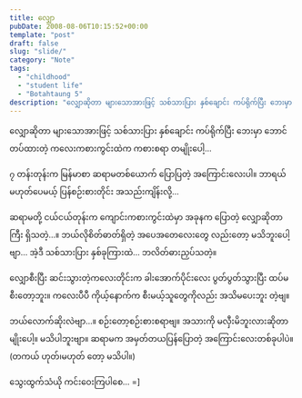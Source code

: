 ```yaml
---
title: လျှော
pubDate: 2008-08-06T10:15:52+00:00
template: "post"
draft: false
slug: "slide/"
category: "Note"
tags:
  - "childhood"
  - "student life"
  - "Botahtaung 5"
description: "လျှောဆိုတာ များသောအားဖြင့် သစ်သားပြား နှစ်ချောင်း ကပ်ရိုက်ပြီး ဘေးမှာ ဘောင်တပ်ထားတဲ့ ကလေးကစားကွင်းထဲက ကစားစရာ တမျိုးပေါ့…"
---
```


လျှောဆိုတာ များသောအားဖြင့် သစ်သားပြား နှစ်ချောင်း ကပ်ရိုက်ပြီး ဘေးမှာ ဘောင်တပ်ထားတဲ့ ကလေးကစားကွင်းထဲက ကစားစရာ တမျိုးပေါ့…

၇ တန်းတုန်းက မြန်မာစာ ဆရာမတစ်ယောက် ပြောပြတဲ့ အကြောင်းလေးပါ။ ဘာရယ် မဟုတ်ပေမယ့် ပြန်စဉ်းစားတိုင်း အသည်းကျိန်းလို့…

ဆရာမတို့ ငယ်ငယ်တုန်းက ကျောင်းကစားကွင်းထဲမှာ အခုနက ပြောတဲ့ လျှောဆိုတာကြီး ရှိသတဲ့…။ ဘယ်လိုစိတ်ဓာတ်ရှိတဲ့ အပေအတေလေးတွေ လည်းတော့ မသိဘူးပေါ့ဗျာ… အဲ့ဒီ သစ်သားပြား နှစ်ခုကြားထဲ… ဘလိတ်ဓားညှပ်သတဲ့။

လျှောစီးပြီး ဆင်းသွားတဲ့ကလေးတိုင်းက ခါးအောက်ပိုင်းလေး ပွတ်ပွတ်သွားပြီး ထပ်မစီးတော့ဘူး။ ကလေးပီပီ ကိုယ့်နောက်က စီးမယ့်သူတွေကိုလည်း အသိမပေးဘူး တဲ့ဗျ။

ဘယ်လောက်ဆိုးလဲဗျာ…။ စဉ်းတော့စဉ်းစားစရာဗျ။ အသားကို မလှီးမိဘူးလားဆိုတာမျိုးပေါ့။ မသိပါဘူးဗျာ။ ဆရာမက အမှတ်တယပြန်ပြောတဲ့ အကြောင်းလေးတစ်ခုပါပဲ။ (တကယ် ဟုတ်၊မဟုတ် တော့ မသိပါ။)

သွေးထွက်သံယို ကင်းဝေးကြပါစေ… =]
